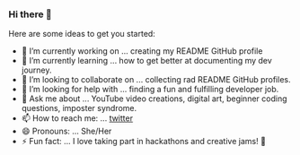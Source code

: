 ### Hi there 👋


Here are some ideas to get you started:

- 🔭 I’m currently working on ... creating my README GitHub profile
- 🌱 I’m currently learning ... how to get better at documenting my dev journey.
- 👯 I’m looking to collaborate on ... collecting rad README GitHub profiles.
- 🤔 I’m looking for help with ... finding a fun and fulfilling developer job.
- 💬 Ask me about ... YouTube video creations, digital art, beginner coding questions, imposter syndrome. 
- 📫 How to reach me: ... [twitter](https://twitter.com/iiqrah_)
- 😄 Pronouns: ... She/Her
- ⚡ Fun fact: ... I love taking part in hackathons and creative jams! 💖

